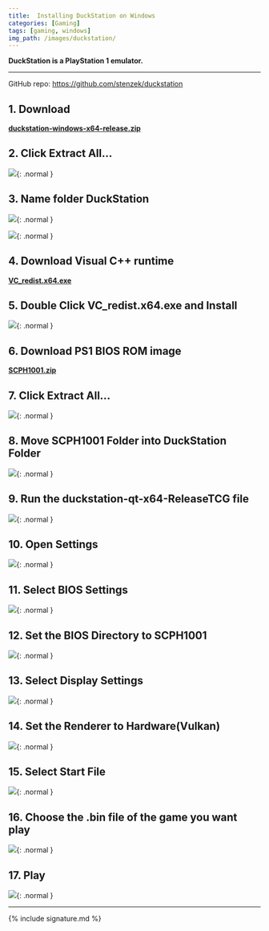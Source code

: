 ```yaml
---
title:  Installing DuckStation on Windows
categories: [Gaming]
tags: [gaming, windows]
img_path: /images/duckstation/
---
```


**DuckStation is a PlayStation 1 emulator.**

---

GitHub repo:
<a href="https://github.com/stenzek/duckstation" target="_self">https://github.com/stenzek/duckstation</a>

## 1. Download

<a href="https://github.com/mathbike/mathbike.github.io/raw/main/images/duckstation/duckstation-windows-x64-release.zip" target="_blank">**duckstation-windows-x64-release.zip**</a>

## 2. Click Extract All...

<img src="2022-10-06_03-06.png">{: .normal }

## 3. Name folder DuckStation

<img src="2022-10-06_16-15.png">{: .normal }

<img src="2022-10-06_03-10.png">{: .normal }

## 4. Download Visual C++ runtime

<a href="https://github.com/mathbike/mathbike.github.io/raw/main/images/duckstation/VC_redist.x64.exe" target="_self">**VC_redist.x64.exe**</a>

## 5. Double Click VC_redist.x64.exe and Install

<img src="2022-10-06_03-15.png">{: .normal }

## 6. Download PS1 BIOS ROM image

<a href="https://github.com/mathbike/mathbike.github.io/raw/main/images/duckstation/SCPH1001.zip" target="_self">**SCPH1001.zip**</a>

## 7. Click Extract All...

<img src="2022-10-06_03-20.png">{: .normal }

## 8. Move SCPH1001 Folder into DuckStation Folder

<img src="2022-10-06_03-23.png">{: .normal }

## 9. Run the duckstation-qt-x64-ReleaseTCG file

<img src="2022-10-06_03-24.png">{: .normal }

## 10. Open Settings

<img src="2022-10-06_03-26.png">{: .normal }

## 11. Select BIOS Settings 

<img src="2022-10-06_03-27.png">{: .normal }

## 12. Set the BIOS Directory to SCPH1001

<img src="2022-10-06_03-29.png">{: .normal }

## 13. Select Display Settings

<img src="2022-10-06_03-32.png">{: .normal }

## 14. Set the Renderer to Hardware(Vulkan)

<img src="2022-10-06_03-33.png">{: .normal }

## 15. Select Start File

<img src="2022-10-06_16-25.png">{: .normal }

## 16. Choose the .bin file of the game you want play

<img src="2022-10-06_16-24.png">{: .normal }

## 17. Play

<img src="2022-10-06_16-28.png">{: .normal }

---

{% include signature.md %}